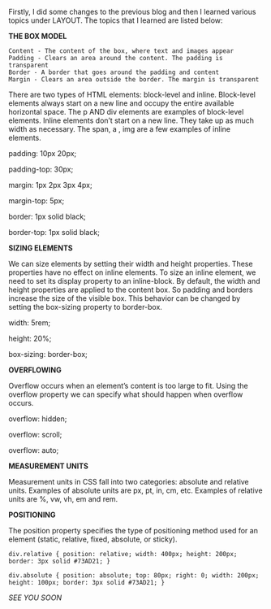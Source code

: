 
 Firstly, I did some changes to the previous blog and then I learned various topics under LAYOUT. The topics that I learned are listed below:

**THE BOX MODEL**


    Content - The content of the box, where text and images appear
    Padding - Clears an area around the content. The padding is transparent
    Border - A border that goes around the padding and content
    Margin - Clears an area outside the border. The margin is transparent

There are two types of HTML elements: block-level and inline. Block-level elements always start on a new line and occupy the entire available
horizontal space. The p AND div elements are examples of block-level elements. Inline elements don’t start on a new line. They take up as much width as necessary. The
span, a , img are a few examples of inline elements.

padding: 10px 20px;

padding-top: 30px;

margin: 1px 2px 3px 4px;

margin-top: 5px;

border: 1px solid black;

border-top: 1px solid black;

**SIZING ELEMENTS**

We can size elements by setting their width and height properties. These properties have no effect on inline elements. To size an inline element, we need to set its display
property to an inline-block. By default, the width and height properties are applied to the content box. So padding and borders increase the size of the visible box. This behavior can be changed by setting
the box-sizing property to border-box.

width: 5rem;

height: 20%;

box-sizing: border-box;

**OVERFLOWING**

Overflow occurs when an element’s content is too large to fit. Using the overflow property we can specify what should happen when overflow occurs.

overflow: hidden;

overflow: scroll;

overflow: auto;


**MEASUREMENT UNITS**

Measurement units in CSS fall into two categories: absolute and relative units. Examples of absolute units are px, pt, in, cm, etc. Examples of relative units are %, vw, vh, em and
rem.

**POSITIONING**

The position property specifies the type of positioning method used for an element (static, relative, fixed, absolute, or sticky).


`div.relative {
  position: relative;
  width: 400px;
  height: 200px;
  border: 3px solid #73AD21;
}`

`div.absolute {
  position: absolute;
  top: 80px;
  right: 0;
  width: 200px;
  height: 100px;
  border: 3px solid #73AD21;
}`

_SEE YOU SOON_

